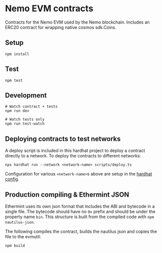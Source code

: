 # Nemo EVM contracts

Contracts for the Nemo EVM used by the Nemo blockchain.
Includes an ERC20 contract for wrapping native cosmos sdk.Coins.

## Setup

```
npm install
```

## Test

```
npm test
```

## Development

```
# Watch contract + tests
npm run dev

# Watch tests only
npm run test-watch
```

## Deploying contracts to test networks

A deploy script is included in this hardhat project to deploy a contract directly to a network.
To deploy the contracts to different networks:
```
npx hardhat run --network <network-name> scripts/deploy.ts
```

Configuration for various `<network-name>`s above are setup in the [hardhat config](./hardhat.config.ts).

## Production compiling & Ethermint JSON

Ethermint uses its own json format that includes the ABI and bytecode in a single file. The bytecode should have no `0x` prefix and should be under the property name `bin`. This structure is built from the compiled code with `npm nautilus-json`.

The following compiles the contract, builds the nautilus json and copies the file to the evmutil:
```
npm build
```
